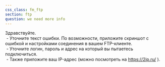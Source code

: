 ```yaml
---
css_class: fm_ftp
section: ftp
question: we need more info
---
```

Здравствуйте.
<br>&nbsp;- Уточните текст ошибки. По возможности, приложите скриншот с ошибкой и настройками соединения в вашем FTP-клиенте.
<br>&nbsp;- Уточните логин, пароль и адрес на который вы пытаетесь подключиться.
<br>&nbsp;- Также приложите ваш IP-адрес (можно посмотреть на https://2ip.ru/ ).